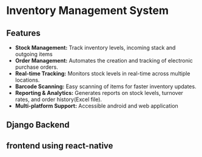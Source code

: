 # Inventory Management System

## Features

- **Stock Management:** Track inventory levels, incoming stack and outgoing items
- **Order Management:** Automates the creation and tracking of electronic purchase orders.
- **Real-time Tracking:** Monitors stock levels in real-time across multiple locations.
- **Barcode Scanning:** Easy scanning of items for faster inventory updates.
- **Reporting & Analytics:** Generates reports on stock levels, turnover rates, and order history(Excel file).
- **Multi-platform Support:** Accessible android and web application

## Django Backend

## frontend using react-native
